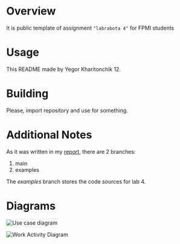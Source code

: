# Overview

It is public template of assignment `"labrabota 4"` for FPMI students

# Usage

This README made by Yegor Kharitonchik 12.

# Building

Please, import repository and use for something.

# Additional Notes

As it was written in my [report](https://drive.google.com/drive/folders/1fPPGh7w81GYJTR0YaRE56ak_5_9fhnCx?usp=sharing/ "Необязательная подсказка"), there are 2 branches:
1. main
2. examples

The *examples* branch stores the code sources for lab 4.

# Diagrams

![Use case diagram]("C:\Users\Legion\Desktop\Diagram_USE.png")


![Work Activity Diagram]("C:\Users\Legion\Desktop\Diagram.drawio.png")
